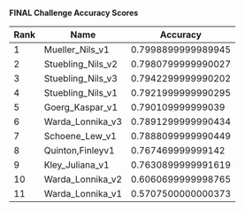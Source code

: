 **FINAL Challenge Accuracy Scores**



|Rank|Name|Accuracy|
|----|-----|---|
|1|Mueller_Nils_v1|0.7998899999989945|
|2|Stuebling_Nils_v2|0.7980799999990027|
|3|Stuebling_Nils_v3|0.7942299999990202|
|4|Stuebling_Nils_v1|0.7921999999990295|
|5|Goerg_Kaspar_v1|0.790109999999039|
|6|Warda_Lonnika_v3|0.7891299999990434|
|7|Schoene_Lew_v1|0.7888099999990449|
|8|Quinton,Finleyv1|0.767469999999142|
|9|Kley_Juliana_v1|0.7630899999991619|
|10|Warda_Lonnika_v2|0.6060699999998765|
|11|Warda_Lonnika_v1|0.5707500000000373|
